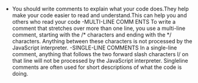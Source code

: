   - You should write comments to explain what your code does.They help make your code easier to read and understand.This can help you and others who read your code
    -MULTI-LINE COMM ENTS To write a comment that stretches over more than one line, you use a multi-line comment, starting with the /* characters and ending with the */ characters. Anything between these characters is not processed by the JavaScript interpreter.
    -SINGLE-LINE COMMENTS In a single-line comment, anything that follows the two forward slash characters I/ on that line will not be processed by the JavaScript interpreter. Singleline comments are often used for short descriptions of what the code is doing.
